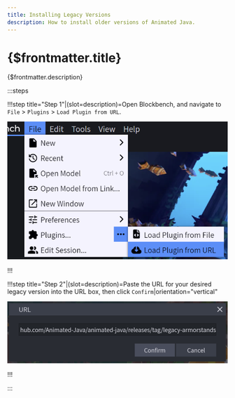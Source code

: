 ```yaml
---
title: Installing Legacy Versions
description: How to install older versions of Animated Java.
---
```


# {$frontmatter.title}

{$frontmatter.description}

:::steps

!!!step title="Step 1"|(slot=description)=Open Blockbench, and navigate to `File` > `Plugins` > `Load Plugin from URL`.

![legacy-step1](/img/steps/legacy/1.png)

!!!

!!!step title="Step 2"|(slot=description)=Paste the URL for your desired legacy version into the URL box, then click `Confirm`|orientation="vertical"

![legacy-step2](/img/steps/legacy/2.png)

!!!

:::